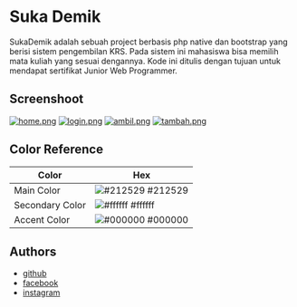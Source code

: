 
# Suka Demik

SukaDemik adalah sebuah project berbasis php native dan bootstrap yang berisi sistem pengembilan KRS. Pada sistem ini mahasiswa bisa memilih mata kuliah yang sesuai dengannya. Kode ini ditulis dengan tujuan untuk mendapat sertifikat Junior Web Programmer.

## Screenshoot
[![home.png](https://i.postimg.cc/RVjVZ6Cs/home.png)](https://postimg.cc/2V7fH5Zh)
[![login.png](https://i.postimg.cc/d0JFhGbB/login.png)](https://postimg.cc/w14ZPRTy)
[![ambil.png](https://i.postimg.cc/mr99rWGM/ambil.png)](https://postimg.cc/R3MhP8hV)
[![tambah.png](https://i.postimg.cc/3RcQfVdS/tambah.png)](https://postimg.cc/Q91zH6g1)

## Color Reference

| Color             | Hex                                                                |
| ----------------- | ------------------------------------------------------------------ |
| Main Color | ![#212529](https://via.placeholder.com/10/212529?text=+) #212529 |
| Secondary Color | ![#ffffff](https://via.placeholder.com/10/ffffff?text=+) #ffffff |
| Accent Color | ![#000000](https://via.placeholder.com/10/000000?text=+) #000000 |


## Authors

- [github](https://github.com/jeriken)
- [facebook](https://fb.com/anak.wanayasa)
- [instagram](https://www.instagram.com/pamerazin/)

